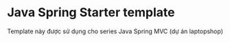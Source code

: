 # Java Spring Starter template
Template này được sử dụng cho series Java Spring MVC (dự án laptopshop)


